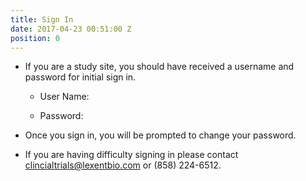 ```yaml
---
title: Sign In
date: 2017-04-23 00:51:00 Z
position: 0
---
```


* If you are a study site, you should have received a username and password for initial sign in.

  * User Name:


  * Password:

* Once you sign in, you will be prompted to change your password.

* If you are having difficulty signing in please contact clincialtrials@lexentbio.com or (858) 224-6512.